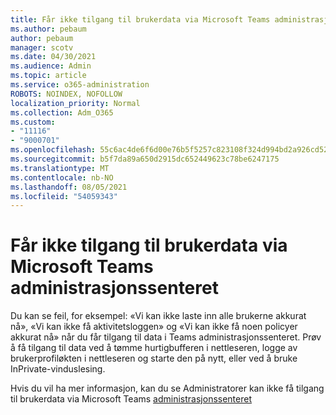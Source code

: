 ```yaml
---
title: Får ikke tilgang til brukerdata via Microsoft Teams administrasjonssenteret
ms.author: pebaum
author: pebaum
manager: scotv
ms.date: 04/30/2021
ms.audience: Admin
ms.topic: article
ms.service: o365-administration
ROBOTS: NOINDEX, NOFOLLOW
localization_priority: Normal
ms.collection: Adm_O365
ms.custom:
- "11116"
- "9000701"
ms.openlocfilehash: 55c6ac4de6f6d00e76b5f5257c823108f324d994bd2a926cd52ba6dfa6158b4a
ms.sourcegitcommit: b5f7da89a650d2915dc652449623c78be6247175
ms.translationtype: MT
ms.contentlocale: nb-NO
ms.lasthandoff: 08/05/2021
ms.locfileid: "54059343"
---
```

# <a name="cant-access-user-data-via-the-microsoft-teams-admin-center"></a>Får ikke tilgang til brukerdata via Microsoft Teams administrasjonssenteret

Du kan se feil, for eksempel: «Vi kan ikke laste inn alle brukerne akkurat nå», «Vi kan ikke få aktivitetsloggen» og «Vi kan ikke få noen policyer akkurat nå» når du får tilgang til data i Teams administrasjonssenteret. Prøv å få tilgang til data ved å tømme hurtigbufferen i nettleseren, logge av brukerprofiløkten i nettleseren og starte den på nytt, eller ved å bruke InPrivate-vinduslesing. 

Hvis du vil ha mer informasjon, kan du se Administratorer kan ikke få tilgang til brukerdata via Microsoft Teams [administrasjonssenteret](https://docs.microsoft.com/microsoftteams/troubleshoot/teams-administration/cannot-access-admin-center)
